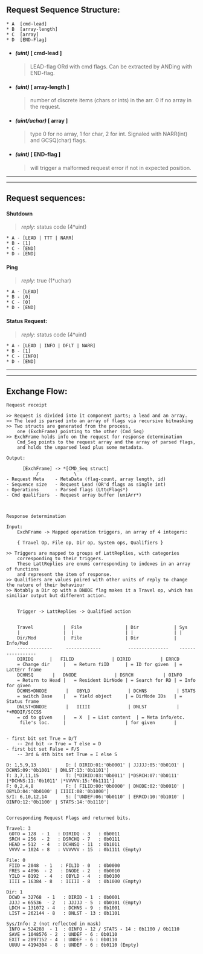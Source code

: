 Request Sequence Structure:
----------------------------------
    * A  [cmd-lead]      
    * B  [array-length]
    * C  [array]
    * D  [END-Flag]

-  #### _(uint)_       [ cmd-lead ]
   > LEAD-flag ORd with cmd flags. Can be extracted by ANDing with END-flag.
- #### _(uint)_       [ array-length ]
   > number of discrete items (chars or ints) in the arr. 0 if no array in the request.
- #### _(uint/uchar)_ [ array ]
   > type 0 for no array, 1 for char, 2 for int. Signaled with NARR(int) and GCSQ(char) flags.
- #### _(uint)_       [ END-flag ]
   > will trigger a malformed request error if not in expected position.

--------------------------------- 


--------------------------------- 

Request sequences:
----------------------------------

#### Shutdown
>   _reply_: status code (4*uint)

    * A - [LEAD | TTT | NARR]
    * B - [1]
    * C - [END]
    * D - [END]


#### Ping 
>  _reply_: true (1*uchar)

    * A - [LEAD]
    * B - [0]
    * C - [0]
    * D - [END]


#### Status Request:
>   _reply_: status code (4*uint)


    * A - [LEAD | INFO | DFLT | NARR]
    * B - [1]
    * C - [INFO]
    * D - [END]


--------------------------------- 


--------------------------------- 

Exchange Flow:
--------------------------------- 

    Request receipt 
    
    >> Request is divided into it component parts; a lead and an array.
    >> The lead is parsed into an array of flags via recursive bitmasking
    >> Two structs are generated from the process, 
        one (ExchFrame) pointing to the other (Cmd_Seq)
    >> ExchFrame holds info on the request for response determination
        Cmd_Seq points to the request array and the array of parsed flags,
        and holds the unparsed lead plus some metadata.

    Output:

          [ExchFrame] -> *[CMD_Seq struct]
               /             \
    - Request Meta    - MetaData (flag-count, array length, id)
    - Sequence size   - Request Lead (OR'd flags as single int)
    - Operations      - Parsed flags (LttcFlags*)
    - Cmd qualifiers  - Request array buffer (uniArr*)
    


    Response determination

    Input:
        ExchFrame -> Mapped operation triggers, an array of 4 integers: 

        { Travel Op, File op, Dir op, System ops, Qualifiers } 

    >> Triggers are mapped to groups of LattReplies, with categories
        corresponding to their triggers. 
        These LattReplies are enums corresponding to indexes in an array of functions
        and represent the item of response.
    >> Qualifiers are values paired with other units of reply to change the nature of their behaviour
    >> Notably a Dir op with a DNODE flag makes it a Travel op, which has similiar output but different action.
        

        Trigger -> LattReplies -> Qualified action

                
        Travel           |  File                | Dir             | Sys
        |                |  |                   | |               | |
        Dir/Mod          |  File                | Dir             | Info/Mod 
        -------------     -------------          ---------------    -----------------
        DIRIDQ      |   FILID              | DIRID           | ERRCD                          
        = Change dir     |   = Return fiID      | = ID for given  | = LattErr frame
        DCHNSQ       |   DNODE              | DSRCH           | OINFO    
        = Return to Head |   = Resident DirNode | = Search for RD | = Info for given              
        DCHNS+DNODE       |   OBYLD              | DCHNS           | STATS         
        = switch Base    |   = Yield object     | = DirNode IDs   | = Status frame
        DNLST+DNODE       |   IIIII              | DNLST           | *+MODIF/SCCSS
        = cd to given    |   = X  | = List content  | = Meta info/etc.   
         file's loc.     |                      | for given       |              
    
 
    - first bit set True = D/T
        -- 2nd bit -> True = T else = D
    - first bit set False = F/S
        -- 3rd & 4th bits set True = I else S

    D: 1,5,9,13           D: [ DIRID:01:'0b0001' | JJJJJ:05:'0b0101' | DCHNS:09:'0b1001' | DNLST:13:'0b1101']
    T: 3,7,11,15          T: [*DIRID:03:'0b0011' |*DSRCH:07:'0b0111' |*DCHNS:11:'0b1011' |*VVVVV:15:'0b1111']
    F: 0,2,4,8            F: [ FILID:00:'0b0000' | DNODE:02:'0b0010' | OBYLD:04:'0b0100' | IIIII:08:'0b1000']
    S/I: 6,10,12,14       S: ['UNDEF:06:'0b0110' | ERRCD:10:'0b1010' | OINFO:12:'0b1100' | STATS:14:'0b1110']


    Corresponding Request Flags and returned bits.  

    Travel: 3 
     GOTO = 128  - 1   : DIRIDQ - 3   : 0b0011
     SRCH = 256  - 2   : DSRCHQ - 7   : 0b0111
     HEAD = 512  - 4   : DCHNSQ - 11  : 0b1011
     VVVV = 1024 - 8   : VVVVVV - 15  : 0b1111 (Empty)
    
    File: 0 
     FIID = 2048  - 1   : FILID - 0   : 0b0000
     FRES = 4096  - 2   : DNODE - 2   : 0b0010
     YILD = 8192  - 4   : OBYLD - 4   : 0b0100
     IIII = 16384 - 8   : IIIII - 8   : 0b1000 (Empty) 
  
    Dir: 1
     DCWD = 32768  - 1   : DIRID - 1  : 0b0001
     JJJJ = 65536  - 2   : JJJJJ - 5  : 0b0101 (Empty)
     LDCH = 131072 - 4   : DCHNS - 9  : 0b1001
     LIST = 262144 - 8   : DNLST - 13 : 0b1101

    Sys/Info: 2 (not reflected in mask)
     INFO = 524288  - 1  : OINFO - 12 / STATS - 14 : 0b1100 / 0b1110
     SAVE = 1048576 - 2  : UNDEF - 6 : 0b0110
     EXIT = 2097152 - 4  : UNDEF - 6 : 0b0110
     UUUU = 4194304 - 8  : UNDEF - 6 : 0b0110 (Empty)

    



                        